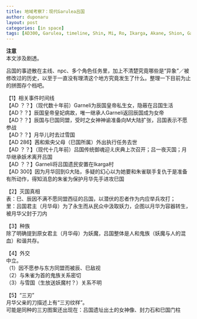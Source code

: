 ```yaml
---
title: 地域考察7：现代Garulea吕国
author: duponaru
layout: post
categories: [in space]
tags: [AD300, Garulea, timeline, Shin, Mi, Ro, Ikarga, Akane, Shion, Garneli, Genshin, Tsukiha, Suzaku, Yukino, ghost, imp, Goddess of Time, Prisma]
---
```


**注意**  
本文涉及剧透。   


吕国的事迹散在主线、npc、多个角色任务里，加上不清楚究竟哪些是“异象”／被修改过的历史，以至于一直没有理清这个地方究竟发生了什么。整理一下目前为止的拼图存个档吧。


【1】相关事件时间线  
【AD ？？】（现代数十年前）Garneli为辰国皇帝私生女，隐蔽在吕国生活  
【AD？？】辰国皇帝皇妃病故，唯一继承人Garneli返回辰国成为女帝  
【AD？？】辰国与巳国同盟，受时之女神神谕准备向M大陆扩张，吕国表示不愿参战  
【AD？？】月华儿时去过雪国  
【AD 286】茜和紫央父母（巳国所属）外出执行任务去世  
【AD ？？】（现代十几年前）吕国传统御魂迎え庆典上次召开；吕一夜灭国；月华继承妖术离开吕国  
【AD ？？】Garneli将吕国遗民安置在Ikarga村  
【AD 300】因为月华回到G大陆，多疑的幻心以为她要和朱雀联手复仇于是准备有所动作，得知消息的朱雀为保护月华先手进攻巳国  


【2】灭国真相  
表：巳、辰因不满不愿同盟西征的吕国，以潜伏的忍者作为内应举兵攻打；  
里：吕国君主（月华母）为了永生而从民众中汲取妖力，企图以月华为容器转生，被月华父封于刀内  


【3】种族  
除了明确提到原女君主（月华母）为妖魔，吕国整体是人和鬼族（妖魔与人的混血）和谐共存。  

【4】外交  
中立。  
（1）因不愿参与东方同盟而被辰、巳敌视  
（2）与朱雀为首的鬼族关系密切  
（3）与雪国（生放送妖魔村？）关系不明  


【5】“三刃”  
月华父亲的刀描述上有“三刃纹样”。  
可能是同种的三刃图案还出现在：吕国遗址出土的女神像、封力石和巳国门柱    
<span class="image centered"><img src="{{ '/assets/post_img/2020-05-31/yaiba.png' | relative_url }}" alt="" /></span> 



